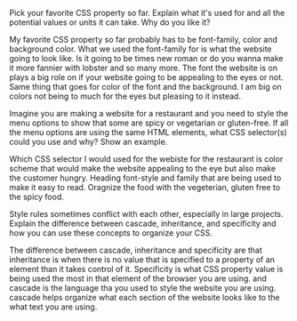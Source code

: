 Pick your favorite CSS property so far. Explain what it's used for and all the potential values or units it can take. Why do you like it?

My favorite CSS property so far probably has to be font-family, color and background color. What we used the font-family for is what the website going to look like. Is it going to be times new roman or do you wanna make it more fannier with lobster and so many more. The font the website is on plays a big role on if your website going to be appealing to the eyes or not. Same thing that goes for color of the font and the background. I am big on colors not being to much for the eyes but pleasing to it instead.

Imagine you are making a website for a restaurant and you need to style the menu options to show that some are spicy or vegetarian or gluten-free. If all the menu options are using the same HTML elements, what CSS selector(s) could you use and why? Show an example.

Which CSS selector I would used for the webiste for the restaurant is color scheme that would make the website appealing to the eye but also make the customer hungry. Heading font-style and family that are being used to make it easy to read. Oragnize the food with the vegeterian, gluten free to the spicy food.

Style rules sometimes conflict with each other, especially in large projects. Explain the difference between cascade, inheritance, and specificity and how you can use these concepts to organize your CSS.

The difference between cascade, inheritance and specificity are that inheritance is when there is no value that is specified to a property of an element than it takes control of it. Specificity is what CSS property value is being used the most in that element of the browser you are using. and cascade is the language tha you used to style the website you are using. cascade helps organize what each section of the website looks like to the what text you are using.
